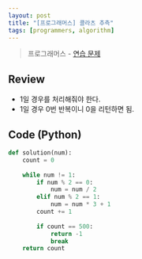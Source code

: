 ```yaml
---
layout: post
title: "[프로그래머스] 콜라츠 추측"
tags: [programmers, algorithm]
---
```

> 프로그래머스 - [연습 문제](https://programmers.co.kr/learn/courses/30/lessons/12943)

## Review
* 1일 경우를 처리해줘야 한다.
* 1일 경우 0번 반복이니 0을 리턴하면 됨.

## Code (Python)
```python
def solution(num):
    count = 0
    
    while num != 1:
        if num % 2 == 0:
            num = num / 2
        elif num % 2 == 1:
            num = num * 3 + 1
        count += 1
        
        if count == 500:
            return -1
            break
    return count
```